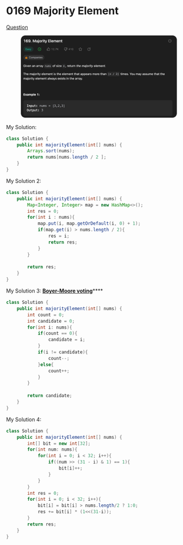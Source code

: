 # 0169 Majority Element

[Question](https://leetcode.com/problems/majority-element/description/?envType=study-plan\&id=data-structure-ii)

<figure><img src="../.gitbook/assets/image.png" alt=""><figcaption></figcaption></figure>



My Solution:

```java
class Solution {
    public int majorityElement(int[] nums) {
        Arrays.sort(nums);
        return nums[nums.length / 2 ];
    }
}
```



My Solution 2:

```java
class Solution {
    public int majorityElement(int[] nums) {
        Map<Integer, Integer> map = new HashMap<>();
        int res = 0;
        for(int i : nums){
            map.put(i, map.getOrDefault(i, 0) + 1);
            if(map.get(i) > nums.length / 2){
                res = i;
                return res;
            }
        }

        return res;
    }
}
```



My Solution 3: [**Boyer-Moore voting**](https://www.geeksforgeeks.org/boyer-moore-majority-voting-algorithm/)****

```java
class Solution {
    public int majorityElement(int[] nums) {
        int count = 0;
        int candidate = 0;
        for(int i: nums){
            if(count == 0){
                candidate = i;
            }
            if(i != candidate){
                count--;
            }else{
                count++;
            }
        }

        return candidate;
    }
}
```



My Solution 4:

```java
class Solution {
    public int majorityElement(int[] nums) {
        int[] bit = new int[32];
        for(int num: nums){
            for(int i = 0; i < 32; i++){
                if((num >> (31 - i) & 1) == 1){
                    bit[i]++;
                }
            }
        }
        int res = 0;
        for(int i = 0; i < 32; i++){
            bit[i] = bit[i] > nums.length/2 ? 1:0;
            res += bit[i] * (1<<(31-i));
        }
        return res;
    }
}
```
